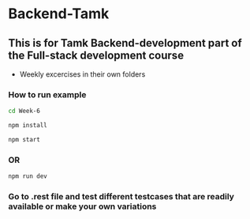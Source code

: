 # Backend-Tamk

## This is for Tamk Backend-development part of the Full-stack development course

- Weekly excercises in their own folders

### How to run example

```bash
cd Week-6
```

```bash
npm install
```

```bash
npm start
```
### OR 

```bash
npm run dev
```
### Go to .rest file and test different testcases that are readily available or make your own variations
